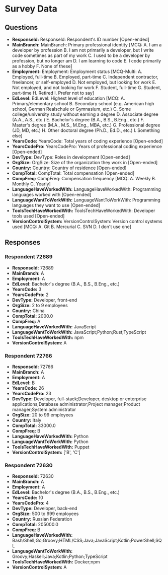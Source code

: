 # Survey Data

## Questions

- **ResponseId:** ResponseId: Respondent's ID number [Open-ended]
- **MainBranch:** MainBranch: Primary professional identity [MCQ: A. I am a developer by profession B. I am not primarily a developer, but I write code sometimes as part of my work C. I used to be a developer by profession, but no longer am D. I am learning to code E. I code primarily as a hobby F. None of these]
- **Employment:** Employment: Employment status [MCQ-Multi: A. Employed, full-time B. Employed, part-time C. Independent contractor, freelancer, or self-employed D. Not employed, but looking for work E. Not employed, and not looking for work F. Student, full-time G. Student, part-time H. Retired I. Prefer not to say]
- **EdLevel:** EdLevel: Highest level of education [MCQ: A. Primary/elementary school B. Secondary school (e.g. American high school, German Realschule or Gymnasium, etc.) C. Some college/university study without earning a degree D. Associate degree (A.A., A.S., etc.) E. Bachelor's degree (B.A., B.S., B.Eng., etc.) F. Master's degree (M.A., M.S., M.Eng., MBA, etc.) G. Professional degree (JD, MD, etc.) H. Other doctoral degree (Ph.D., Ed.D., etc.) I. Something else]
- **YearsCode:** YearsCode: Total years of coding experience [Open-ended]
- **YearsCodePro:** YearsCodePro: Years of professional coding experience [Open-ended]
- **DevType:** DevType: Roles in development [Open-ended]
- **OrgSize:** OrgSize: Size of the organization they work in [Open-ended]
- **Country:** Country: Country of residence [Open-ended]
- **CompTotal:** CompTotal: Total compensation [Open-ended]
- **CompFreq:** CompFreq: Compensation frequency [MCQ: A. Weekly B. Monthly C. Yearly]
- **LanguageHaveWorkedWith:** LanguageHaveWorkedWith: Programming languages worked with [Open-ended]
- **LanguageWantToWorkWith:** LanguageWantToWorkWith: Programming languages they want to use [Open-ended]
- **ToolsTechHaveWorkedWith:** ToolsTechHaveWorkedWith: Developer tools used [Open-ended]
- **VersionControlSystem:** VersionControlSystem: Version control systems used [MCQ: A. Git B. Mercurial C. SVN D. I don't use one]

## Responses

### Respondent 72689

- **ResponseId:** 72689
- **MainBranch:** A
- **Employment:** A
- **EdLevel:** Bachelor's degree (B.A., B.S., B.Eng., etc.)
- **YearsCode:** 3
- **YearsCodePro:** 2
- **DevType:** Developer, front-end
- **OrgSize:** 2 to 9 employees
- **Country:** China
- **CompTotal:** 2000.0
- **CompFreq:** A
- **LanguageHaveWorkedWith:** JavaScript
- **LanguageWantToWorkWith:** JavaScript;Python;Rust;TypeScript
- **ToolsTechHaveWorkedWith:** npm
- **VersionControlSystem:** A

### Respondent 72766

- **ResponseId:** 72766
- **MainBranch:** A
- **Employment:** A
- **EdLevel:** B
- **YearsCode:** 26
- **YearsCodePro:** 23
- **DevType:** Developer, full-stack;Developer, desktop or enterprise applications;Database administrator;Project manager;Product manager;System administrator
- **OrgSize:** 20 to 99 employees
- **Country:** Italy
- **CompTotal:** 33000.0
- **CompFreq:** B
- **LanguageHaveWorkedWith:** Python
- **LanguageWantToWorkWith:** Python
- **ToolsTechHaveWorkedWith:** Puppet
- **VersionControlSystem:** ['B', 'C']

### Respondent 72630

- **ResponseId:** 72630
- **MainBranch:** A
- **Employment:** A
- **EdLevel:** Bachelor's degree (B.A., B.S., B.Eng., etc.)
- **YearsCode:** 10
- **YearsCodePro:** 4
- **DevType:** Developer, back-end
- **OrgSize:** 500 to 999 employees
- **Country:** Russian Federation
- **CompTotal:** 205000.0
- **CompFreq:** B
- **LanguageHaveWorkedWith:** Bash/Shell;Go;Groovy;HTML/CSS;Java;JavaScript;Kotlin;PowerShell;SQL
- **LanguageWantToWorkWith:** Groovy;Haskell;Java;Kotlin;Python;TypeScript
- **ToolsTechHaveWorkedWith:** Docker;npm
- **VersionControlSystem:** A

